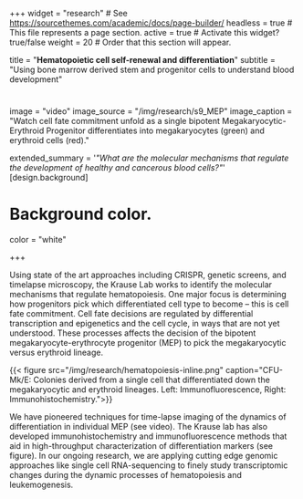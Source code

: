 +++
widget = "research"  # See https://sourcethemes.com/academic/docs/page-builder/
headless = true  # This file represents a page section.
active = true  # Activate this widget? true/false
weight = 20  # Order that this section will appear.

title = "**Hematopoietic cell self-renewal and differentiation**"
subtitle = "Using bone marrow derived stem and progenitor cells to understand blood development"


#
image = "video"
image_source = "/img/research/s9_MEP"
image_caption = "Watch cell fate commitment unfold as a single bipotent Megakaryocytic-Erythroid Progenitor differentiates into megakaryocytes (green) and erythroid cells (red)."

extended_summary = '*"What are the molecular mechanisms that regulate the development of healthy and cancerous blood cells?"*'
[design.background]

  # Background color.
  color = "white"

+++

Using state of the art approaches including CRISPR, genetic screens, and timelapse microscopy, the Krause Lab works to identify the molecular mechanisms that regulate hematopoiesis. One major focus is determining how progenitors pick which differentiated cell type to become – this is cell fate commitment. Cell fate decisions are regulated by differential transcription and epigenetics and the cell cycle, in ways that are not yet understood. These processes affects the decision of the bipotent megakaryocyte-erythrocyte progenitor (MEP) to pick the megakaryocytic versus erythroid lineage.

{{< figure src="/img/research/hematopoiesis-inline.png" caption="CFU-Mk/E: Colonies derived from a single cell that differentiated down the megakaryocytic and erythroid lineages. Left: Immunofluorescence, Right: Immunohistochemistry.">}}

We have pioneered techniques for time-lapse imaging of the dynamics of differentiation in individual MEP  (see video). The Krause lab has also developed immunohistochemistry and immunofluorescence methods that aid in high-throughput characterization of differentiation markers (see figure). In our ongoing research, we are applying cutting edge genomic approaches like single cell RNA-sequencing to finely study transcriptomic changes during the dynamic processes of hematopoiesis and leukemogenesis.
